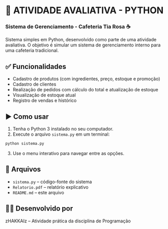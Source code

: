 # 🧾 ATIVIDADE AVALIATIVA - PYTHON
### Sistema de Gerenciamento - Cafeteria Tia Rosa ☕️

Sistema simples em Python, desenvolvido como parte de uma atividade avaliativa. O objetivo é simular um sistema de gerenciamento interno para uma cafeteria tradicional.

## ✅ Funcionalidades

- Cadastro de produtos (com ingredientes, preço, estoque e promoção)
- Cadastro de clientes
- Realização de pedidos com cálculo do total e atualização de estoque
- Visualização de estoque atual
- Registro de vendas e histórico

## ▶️ Como usar

1. Tenha o Python 3 instalado no seu computador.
2. Execute o arquivo `sistema.py` em um terminal:

```bash
python sistema.py
```

3. Use o menu interativo para navegar entre as opções.

## 📎 Arquivos

- `sistema.py` – código-fonte do sistema
- `Relatorio.pdf` – relatório explicativo
- `README.md` – este arquivo

## 👨‍💻 Desenvolvido por

zHAKKAIz – Atividade prática da disciplina de Programação